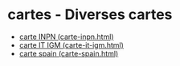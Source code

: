 # cartes - Diverses cartes

* [carte INPN (carte-inpn.html)](https://benoitdavidfr.github.io/cartes/carte-inpn.html)
* [carte IT IGM (carte-it-igm.html)](https://benoitdavidfr.github.io/cartes/carte-it-igm.html)
* [carte spain (carte-spain.html)](https://benoitdavidfr.github.io/cartes/carte-spain.html)
